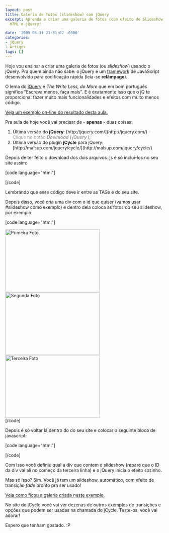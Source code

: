 ```yaml
---
layout: post
title: Galeria de fotos (slideshow) com jQuery
excerpt: Aprenda a criar uma galeria de fotos (com efeito de Slideshow) usando apenas
  HTML e jQuery!

date: '2009-03-11 21:31:02 -0300'
categories:
- jQuery
- Artigos
tags: []
---
```

Hoje vou ensinar a criar uma galeria de fotos (ou <em>slideshow</em>) usando o jQuery. Pra quem ainda não sabe: o jQuery é um <abbr title="Em desenvolvimento de software, um framework ou arcabouço é uma abstração que une códigos comuns entre vários projetos de software provendo uma funcionalidade genérica. Um framework pode atingir uma funcionalidade específica, por configuração, durante a programação de uma aplicação.">framework</abbr> de JavaScript desenvolvido para codificação rápida (leia-se <strong>relâmpago</strong>).

O lema do [jQuery](http://jquery.com/) é <em>The Write Less, do More</em> que em bom português significa "Escreva menos, faça mais". E é exatamente isso que o jQ te proporciona: fazer muito mais funcionalidades e efeitos com muito menos código.

[Veja um exemplo on-line do resultado desta aula.](/exemplo1)

Pra aula de hoje você vai precisar de - <strong>apenas</strong> - duas coisas:

<ol>
<li>Última versão do <strong>jQuery</strong>: [http://jquery.com/](http://jquery.com/) <span style="color: #999999;">- Clique no botão <em><strong>Download ( jQuery );</strong></em></span></li>
<li>Última versão do plugin <strong>jCycle</strong> para jQuery: [http://malsup.com/jquery/cycle/](http://malsup.com/jquery/cycle/)</li>
</ol>
Depois de ter feito o download dos dois arquivos .js é só incluí-los no seu site assim:


[code language="html"]
<head>
<script src="_pasta_/jquery.js" type="text/javascript"></script>
<script src="_pasta_/jcycle.js" type="text/javascript"></script>
</head>
[/code]

Lembrando que esse código deve ir entre as TAGs <head> e </head> do seu site.

Depois disso, você cria uma div com o id que quiser (vamos usar #slideshow como exemplo) e dentro dela coloca as fotos do seu slideshow, por exemplo:


[code language="html"]
<div id="slideShow">
<img src="imagens/foto1.jpg" alt="Primeira Foto" width="300" height="200" />
<img src="imagens/foto2.jpg" alt="Segunda Foto" width="300" height="200" />
<img src="imagens/foto3.jpg" alt="Terceira Foto" width="300" height="200" />
</div>
[/code]

Depois é só voltar lá dentro do <head> do seu site e colocar o seguinte bloco de javascript:


[code language="html"]
<script type="text/javascript">
<!--
$(function() {
$('#slideShow').cycle({ fx: 'fade' });
});
// -->
</script>
[/code]

Com isso você definiu qual a div que contem o slideshow (repare que o ID da div vai ali no começo da terceira linha) e o jQuery inicia o efeito sozinho.

Mas só isso? Sim. Você já tem um slideshow, automático, com efeito de transição <em>fade</em> pronto pra ser usado!

[Veja como ficou a galeria criada neste exemplo.](/exemplo1)

No site do jCycle você vai ver dezenas de outros exemplos de transições e opções que podem ser usadas na chamada do jCycle. Teste-os, você vai adorar!

Espero que tenham gostado.  :P

